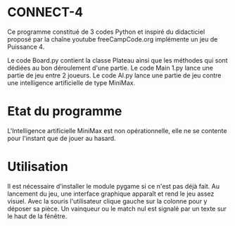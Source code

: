 # CONNECT-4

Ce programme constitué de 3 codes Python et inspiré du didacticiel proposé par la chaîne youtube freeCampCode.org implémente un jeu de Puissance 4.

Le code Board.py contient la classe Plateau ainsi que les méthodes qui sont dédiées au bon déroulement d'une partie.
Le code Main 1.py lance une partie de jeu entre 2 joueurs.
Le code AI.py lance une partie de jeu contre une intelligence artificielle de type MiniMax.

# Etat du programme 
L'Intelligence artificielle MiniMax est non opérationnelle, elle ne se contente pour l'instant que de jouer au hasard.

# Utilisation  
Il est nécessaire d'installer le module pygame si ce n'est pas déjà fait.
Au lancement du jeu, une interface graphique apparaît et rend le jeu assez visuel. Avec la souris l'utilisateur clique gauche sur la colonne pour y déposer sa pièce.
Un vainqueur ou le match nul est signalé par un texte sur le haut de la fénêtre.
